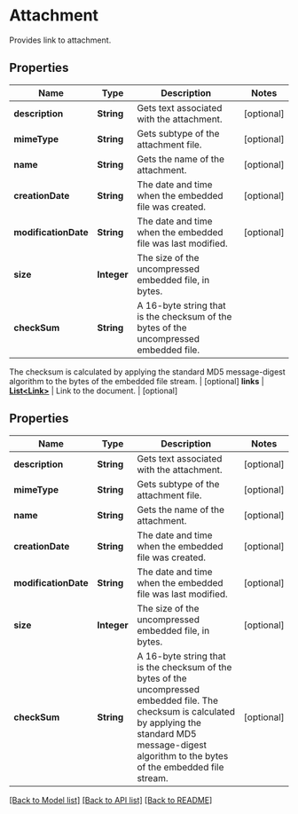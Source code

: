 
# Attachment
Provides link to attachment.

## Properties
Name | Type | Description | Notes
------------ | ------------- | ------------- | -------------
**description** | **String** | Gets text associated with the attachment.  | [optional]
**mimeType** | **String** | Gets subtype of the attachment file. | [optional]
**name** | **String** | Gets the name of the attachment.  | [optional]
**creationDate** | **String** | The date and time when the embedded file was created. | [optional]
**modificationDate** | **String** | The date and time when the embedded file was last modified. | [optional]
**size** | **Integer** | The size of the uncompressed embedded file, in bytes. | 
**checkSum** | **String** | A 16-byte string that is the checksum of the bytes of the uncompressed embedded file. 
The checksum is calculated by applying the standard MD5 message-digest algorithm 
to the bytes of the embedded file stream. | [optional]
**links** | [**List&lt;Link&gt;**](Link.md) | Link to the document. | [optional]


## Properties
Name | Type | Description | Notes
------------ | ------------- | ------------- | -------------
**description** | **String** | Gets text associated with the attachment.  |  [optional]
**mimeType** | **String** | Gets subtype of the attachment file. |  [optional]
**name** | **String** | Gets the name of the attachment.  |  [optional]
**creationDate** | **String** | The date and time when the embedded file was created. |  [optional]
**modificationDate** | **String** | The date and time when the embedded file was last modified. |  [optional]
**size** | **Integer** | The size of the uncompressed embedded file, in bytes. |  [optional]
**checkSum** | **String** | A 16-byte string that is the checksum of the bytes of the uncompressed embedded file.  The checksum is calculated by applying the standard MD5 message-digest algorithm  to the bytes of the embedded file stream. |  [optional]

[[Back to Model list]](../../README.md#documentation-for-models) [[Back to API list]](../../README.md#documentation-for-api-endpoints) [[Back to README]](../../README.md)



